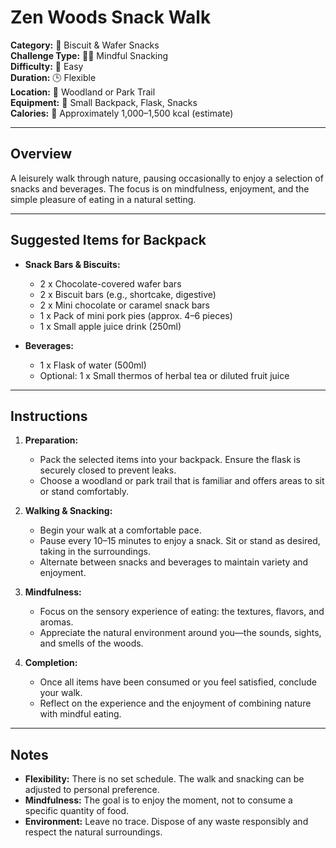 # Zen Woods Snack Walk

**Category:** 🍫 Biscuit & Wafer Snacks  
**Challenge Type:** 🧘‍♂️ Mindful Snacking  
**Difficulty:** 🌿 Easy  
**Duration:** 🕒 Flexible  
**Location:** 🌳 Woodland or Park Trail  
**Equipment:** 🎒 Small Backpack, Flask, Snacks  
**Calories:** 🔢 Approximately 1,000–1,500 kcal (estimate)

---

## Overview

A leisurely walk through nature, pausing occasionally to enjoy a selection of snacks and beverages. The focus is on mindfulness, enjoyment, and the simple pleasure of eating in a natural setting.

---

## Suggested Items for Backpack

- **Snack Bars & Biscuits:**

  - 2 x Chocolate-covered wafer bars
  - 2 x Biscuit bars (e.g., shortcake, digestive)
  - 2 x Mini chocolate or caramel snack bars
  - 1 x Pack of mini pork pies (approx. 4–6 pieces)
  - 1 x Small apple juice drink (250ml)

- **Beverages:**
  - 1 x Flask of water (500ml)
  - Optional: 1 x Small thermos of herbal tea or diluted fruit juice

---

## Instructions

1. **Preparation:**

   - Pack the selected items into your backpack. Ensure the flask is securely closed to prevent leaks.
   - Choose a woodland or park trail that is familiar and offers areas to sit or stand comfortably.

2. **Walking & Snacking:**

   - Begin your walk at a comfortable pace.
   - Pause every 10–15 minutes to enjoy a snack. Sit or stand as desired, taking in the surroundings.
   - Alternate between snacks and beverages to maintain variety and enjoyment.

3. **Mindfulness:**

   - Focus on the sensory experience of eating: the textures, flavors, and aromas.
   - Appreciate the natural environment around you—the sounds, sights, and smells of the woods.

4. **Completion:**
   - Once all items have been consumed or you feel satisfied, conclude your walk.
   - Reflect on the experience and the enjoyment of combining nature with mindful eating.

---

## Notes

- **Flexibility:** There is no set schedule. The walk and snacking can be adjusted to personal preference.
- **Mindfulness:** The goal is to enjoy the moment, not to consume a specific quantity of food.
- **Environment:** Leave no trace. Dispose of any waste responsibly and respect the natural surroundings.
